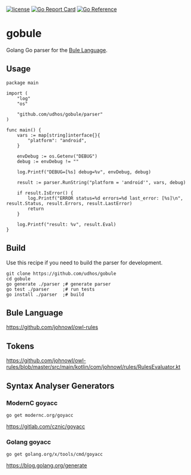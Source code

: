 [![license](http://img.shields.io/badge/license-MIT-blue.svg)](https://github.com/udhos/gobule/blob/main/LICENSE)
[![Go Report Card](https://goreportcard.com/badge/github.com/udhos/gobule)](https://goreportcard.com/report/github.com/udhos/gobule)
[![Go Reference](https://pkg.go.dev/badge/github.com/udhos/gobule.svg)](https://pkg.go.dev/github.com/udhos/gobule)

# gobule

Golang Go parser for the [Bule Language](https://github.com/johnowl/owl-rules).

## Usage

```
package main

import (
	"log"
	"os"

	"github.com/udhos/gobule/parser"
)

func main() {
	vars := map[string]interface{}{
		"platform": "android",
	}

	envDebug := os.Getenv("DEBUG")
	debug := envDebug != ""

	log.Printf("DEBUG=[%s] debug=%v", envDebug, debug)

	result := parser.RunString("platform = 'android'", vars, debug)

	if result.IsError() {
		log.Printf("ERROR status=%d errors=%d last_error: [%s]\n", result.Status, result.Errors, result.LastError)
		return
	}

	log.Printf("result: %v", result.Eval)
}
```

## Build

Use this recipe if you need to build the parser for development.

```
git clone https://github.com/udhos/gobule
cd gobule
go generate ./parser ;# generate parser
go test ./parser     ;# run tests
go install ./parser  ;# build
```

## Bule Language

https://github.com/johnowl/owl-rules

## Tokens

https://github.com/johnowl/owl-rules/blob/master/src/main/kotlin/com/johnowl/rules/RulesEvaluator.kt

## Syntax Analyser Generators

### ModernC goyacc

    go get modernc.org/goyacc

https://gitlab.com/cznic/goyacc

### Golang goyacc

    go get golang.org/x/tools/cmd/goyacc

https://blog.golang.org/generate

